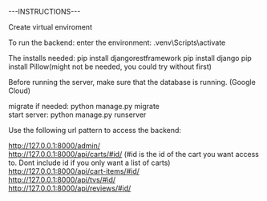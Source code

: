 ---INSTRUCTIONS---

Create virtual enviroment

To run the backend:
enter the environment: .venv\Scripts\activate

The installs needed:
pip install djangorestframework
pip install django
pip install Pillow(might not be needed, you could try without first)   

Before running the server, make sure that the database is running. (Google Cloud)

migrate if needed: python manage.py migrate  
start server: python manage.py runserver




Use the following url pattern to access the backend:

http://127.0.0.1:8000/admin/  
http://127.0.0.1:8000/api/carts/#id/ (#id is the id of the cart you want access to. Dont include id if you only want a list of carts)  
http://127.0.0.1:8000/api/cart-items/#id/  
http://127.0.0.1:8000/api/tvs/#id/  
http://127.0.0.1:8000/api/reviews/#id/  
